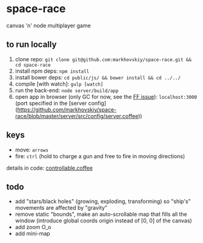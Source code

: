 # space-race

canvas 'n' node multiplayer game

## to run locally

1. clone repo: `git clone git@github.com:markhovskiy/space-race.git && cd space-race`
2. install npm deps: `npm install`
3. install bower deps: `cd public/js/ && bower install && cd ../../`
4. compile [with watch]: `gulp [watch]`
5. run the back-end: `node server/build/app`
6. open app in browser (only GC for now, see the [FF issue](https://github.com/markhovskiy/space-race/issues/1)): `localhost:3000` (port specified in the [server config] (https://github.com/markhovskiy/space-race/blob/master/server/src/config/server.coffee))

## keys

* move: `arrows`
* fire: `ctrl` (hold to charge a gun and free to fire in moving directions)

details in code: [controllable.coffee](/public/js/src/behaviors/controllable.coffee)

## todo

* add "stars/black holes" (growing, exploding, transforming) so "ship's" movements are affected by "gravity"
* remove static "bounds", make an auto-scrollable map that fills all the window (introduce global coords origin instead of [0, 0] of the canvas)
* add zoom O_o
* add mini-map
